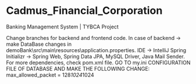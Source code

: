 # Cadmus_Financial_Corporation
Banking Management System | TYBCA Project

Change branches for backend and frontend code.
In case of backend -> make DataBase changes in demoBank\src\main\resources\application.properties.
IDE -> IntelliJ
Spring Initializr -> Spring Web, Spring Data JPA, MySQL Driver, Java Mail Sender. 
For more dependencies, check pom.xml file.
GO TO my.ini CONFIGURATION FILE OF DATABASE AND MAKE THE FOLLOWING CHANGE:  
max_allowed_packet = 128*1024*1024

